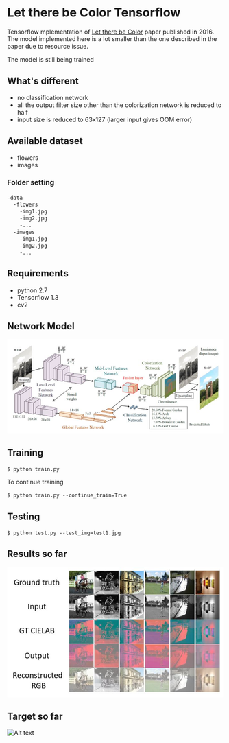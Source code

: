 # Let there be Color Tensorflow

Tensorflow mplementation of [Let there be Color](http://hi.cs.waseda.ac.jp/~iizuka/projects/colorization/en/) paper published in 2016.  
The model implemented here is a lot smaller than the one described in the paper due to resource issue.  

The model is still being trained  

## What's different
* no classification network  
* all the output filter size other than the colorization network is reduced to half  
* input size is reduced to 63x127 (larger input gives OOM error)  

## Available dataset
* flowers
* images

### Folder setting
```
-data
  -flowers
    -img1.jpg
    -img2.jpg
    -...
  -images
    -img1.jpg
    -img2.jpg
    -...  
```

## Requirements
* python 2.7
* Tensorflow 1.3
* cv2

## Network Model
![Alt text](images/network.jpg?raw=true "network")

## Training
```
$ python train.py 
```

To continue training  
```
$ python train.py --continue_train=True
```

## Testing 
```
$ python test.py --test_img=test1.jpg
```


## Results so far
![Alt text](images/training.jpg?raw=true "results")

## Target so far
![Alt text](images/animated.gif?style=centerme "animation")
